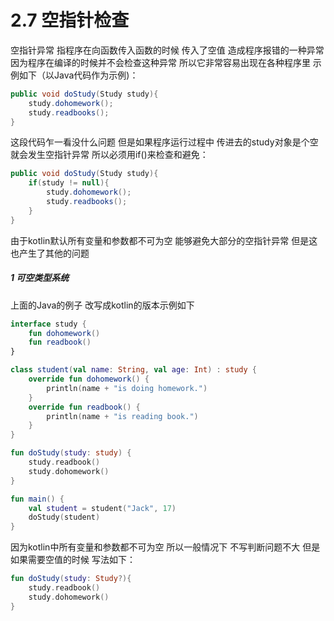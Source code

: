# 2.7 空指针检查

空指针异常 指程序在向函数传入函数的时候 传入了空值 造成程序报错的一种异常 因为程序在编译的时候并不会检查这种异常 所以它非常容易出现在各种程序里 示例如下（以Java代码作为示例)：

```java
public void doStudy(Study study){
	study.dohomework();
	study.readbooks();
}
```

这段代码乍一看没什么问题 但是如果程序运行过程中 传进去的study对象是个空 就会发生空指针异常 所以必须用if()来检查和避免：

```java
public void doStudy(Study study){
	if(study != null){
		study.dohomework();
		study.readbooks();
	}
}

```

由于kotlin默认所有变量和参数都不可为空 能够避免大部分的空指针异常 但是这也产生了其他的问题

##### 1 可空类型系统

上面的Java的例子 改写成kotlin的版本示例如下

```kotlin
interface study {
    fun dohomework()
    fun readbook()
}

class student(val name: String, val age: Int) : study {
    override fun dohomework() {
        println(name + "is doing homework.")
    }
    override fun readbook() {
        println(name + "is reading book.")
    }
}

fun doStudy(study: study) {
    study.readbook()
    study.dohomework()
}

fun main() {
    val student = student("Jack", 17)
    doStudy(student)
}
```

因为kotlin中所有变量和参数都不可为空 所以一般情况下 不写判断问题不大 但是如果需要空值的时候 写法如下：

```kotlin
fun doStudy(study: Study?){
	study.readbook()
	study.dohomework()
}
```
